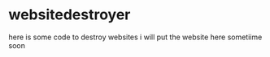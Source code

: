# websitedestroyer
here is some code to destroy websites
i will put the website here sometiime soon
